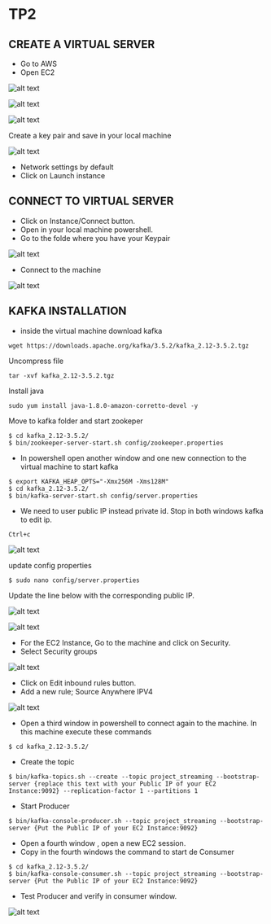 # TP2


## CREATE A VIRTUAL SERVER

-  Go to AWS
-  Open EC2

![alt text](images/EC2.png)

![alt text](images/EC2_LaunchInstance.png)

![alt text](images/AC2_settings.png)

Create a key pair and save in your local machine

![alt text](images/EC2_createpair.png)

-  Network settings by default
-  Click on Launch instance

## CONNECT TO  VIRTUAL SERVER

-  Click on Instance/Connect button.
-  Open in your local machine powershell.
-  Go to the folde where you have your Keypair

![alt text](images/EC2_connection.png)

-  Connect to the machine

![alt text](images/EC2_Connection2.png)


## KAFKA INSTALLATION

-  inside the virtual machine download kafka

```%powershell
wget https://downloads.apache.org/kafka/3.5.2/kafka_2.12-3.5.2.tgz
```

Uncompress file

```
tar -xvf kafka_2.12-3.5.2.tgz
```

Install java

```
sudo yum install java-1.8.0-amazon-corretto-devel -y
```

Move to kafka folder and start zookeper

```
$ cd kafka_2.12-3.5.2/
$ bin/zookeeper-server-start.sh config/zookeeper.properties
```

-  In powershell open another window and one new connection to the virtual machine to start kafka

```
$ export KAFKA_HEAP_OPTS="-Xmx256M -Xms128M"
$ cd kafka_2.12-3.5.2/
$ bin/kafka-server-start.sh config/server.properties
```

-  We need to user public IP instead private id.   Stop in both windows kafka to edit ip.

```
Ctrl+c
```

![alt text](images/PublicIP.png)

update config properties

```
$ sudo nano config/server.properties
```

Update the line below with the corresponding public IP.

![alt text](images/PropertiesUpdateIP.png)

![alt text](images/PropertiesUpdateIP2.png)


-  For the EC2 Instance, Go to the machine and click on Security.  
-  Select Security groups

![alt text](images/SecurityGroups.png)

-  Click on Edit inbound rules button.
-  Add a new rule; Source Anywhere IPV4

![alt text](images/SecurityGroupsAddrule.png)

-  Open a third window in powershell to connect again to the machine.  In this machine execute these commands

```
$ cd kafka_2.12-3.5.2/
```

-  Create the topic


```
$ bin/kafka-topics.sh --create --topic project_streaming --bootstrap-server {replace this text with your Public IP of your EC2 Instance:9092} --replication-factor 1 --partitions 1

```

-  Start Producer

```
$ bin/kafka-console-producer.sh --topic project_streaming --bootstrap-server {Put the Public IP of your EC2 Instance:9092} 
```

-  Open a fourth window , open a new EC2 session.  
-  Copy in the fourth windows the command to start de Consumer

```
$ cd kafka_2.12-3.5.2/
$ bin/kafka-console-consumer.sh --topic project_streaming --bootstrap-server {Put the Public IP of your EC2 Instance:9092}
```

-  Test Producer and verify in consumer window. 

![alt text](images/Producer_ConsumerTest.png)

